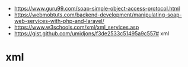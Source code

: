 - https://www.guru99.com/soap-simple-object-access-protocol.html
- https://webmobtuts.com/backend-development/manipulating-soap-web-services-with-php-and-laravel/
- https://www.w3schools.com/xml/xml_services.asp
- https://gist.github.com/umidjons/f3de2533c51495a9c557# xml
# xml
